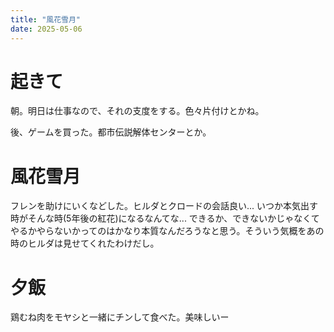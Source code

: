 ```yaml
---
title: "風花雪月"
date: 2025-05-06
---
```


# 起きて
朝。明日は仕事なので、それの支度をする。色々片付けとかね。


後、ゲームを買った。都市伝説解体センターとか。

# 風花雪月
フレンを助けにいくなどした。ヒルダとクロードの会話良い... いつか本気出す時がそんな時(5年後の紅花)になるなんてな...
できるか、できないかじゃなくてやるかやらないかってのはかなり本質なんだろうなと思う。そういう気概をあの時のヒルダは見せてくれたわけだし。

# 夕飯
鶏むね肉をモヤシと一緒にチンして食べた。美味しいー